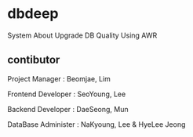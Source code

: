# dbdeep
System About Upgrade DB Quality Using AWR

## contibutor
Project Manager : Beomjae, Lim

Frontend Developer : SeoYoung, Lee

Backend Developer : DaeSeong, Mun

DataBase Administer : NaKyoung, Lee & HyeLee Jeong

